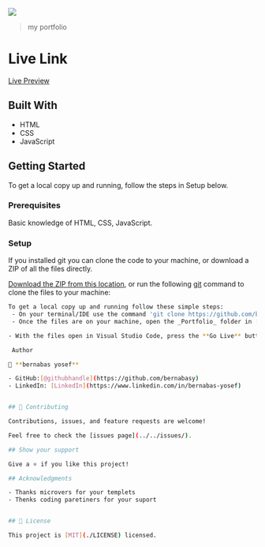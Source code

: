 ![](https://img.shields.io/badge/Microverse-blueviolet)

> my portfolio

 # Live Link
[Live Preview](https://bernabasy.github.io/Portfolio/)


## Built With
 
- HTML
- CSS
- JavaScript 

## Getting Started
To get a local copy up and running, follow the steps in Setup below.

### Prerequisites
Basic knowledge of HTML, CSS, JavaScript.

### Setup
If you installed git you can clone the code to your machine, or download a ZIP of all the files directly.

[Download the ZIP from this location](https://github.com/bernabasy/Portfolio/archive/refs/heads/main.zip), or run the following [git](https://git-scm.com/downloads) command to clone the files to your machine:

```bash
To get a local copy up and running follow these simple steps:
 - On your terminal/IDE use the command 'git clone https://github.com/bernabasy/poritipholio.git'
 - Once the files are on your machine, open the _Portfolio_ folder in [Visual Studio Code](https://code.visualstudio.com)

- With the files open in Visual Studio Code, press the **Go Live** button at the bottom of the window to launch the files with [Live Server](https://marketplace.visualstudio.com/items?itemName=ritwickdey.LiveServer).

 Author

👤 **bernabas yosef**

- GitHub:[@githubhandle](https://github.com/bernabasy)
- LinkedIn: [LinkedIn](https://www.linkedin.com/in/bernabas-yosef)


## 🤝 Contributing

Contributions, issues, and feature requests are welcome!

Feel free to check the [issues page](../../issues/).

## Show your support

Give a ⭐️ if you like this project!

## Acknowledgments

- Thanks microvers for your templets
- Thenks coding paretiners for your suport


## 📝 License

This project is [MIT](./LICENSE) licensed.

